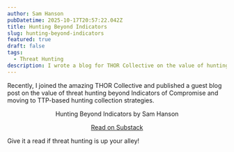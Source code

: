 ```yaml
---
author: Sam Hanson
pubDatetime: 2025-10-17T20:57:22.042Z
title: Hunting Beyond Indicators
slug: hunting-beyond-indicators
featured: true
draft: false
tags:
  - Threat Hunting
description: I wrote a blog for THOR Collective on the value of hunting beyond Indicators of Compromise.
---
```


Recently, I joined the amazing THOR Collective and published a guest blog post on the value of threat hunting beyond Indicators of Compromise and moving to TTP-based hunting collection strategies.

<center><div class="substack-post-embed"><p lang="en">Hunting Beyond Indicators by Sam Hanson</p><p></p><a data-post-link href="https://dispatch.thorcollective.com/p/hunting-beyond-indicators">Read on Substack</a></div><script async src="https://substack.com/embedjs/embed.js" charset="utf-8"></script></center>

Give it a read if threat hunting is up your alley!
